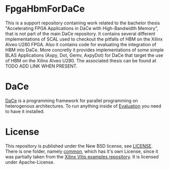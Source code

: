 # FpgaHbmForDaCe

This is a support repository containing work related to the bachelor thesis "Accelerating FPGA Applications in DaCe with High-Bandwidth Memory", that is not part of the main DaCe repository. It contains several different implementations of SCAL used to checkout the pitfalls of HBM on the Xilinx Alveo U280 FPGA. Also it contains code for evaluating the integration of HBM into DaCe. More concretly it provides implementations of some simple BLAS Applications (Axpy, Dot, Gemv, AxpyDot) for DaCe that target the use of HBM on the Xilinx Alveo U280. The associated thesis can be found at TODO ADD LINK WHEN PRESENT.

# DaCe

[DaCe](https://github.com/spcl/dace) is a programming framework for parallel programming on heterogenous architectures. To run anything inside of [Evaluation](Evaluation) you need to have it installed.

# License

This repository is published under the New BSD license, see [LICENSE](https://github.com/jnice-81/FpgaHbmForDaCe/blob/master/LICENSE). There is one folder, namely [common](SCAL_using_HBM/common), which has it's own License, since it was partially taken from the [Xilinx Vitis examples repository](https://github.com/Xilinx/Vitis_Accel_Examples). It is licensed under Apache-License.
